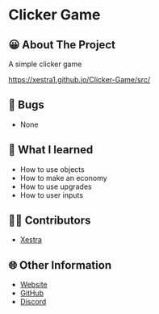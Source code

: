 # Clicker Game

## 😀 About The Project
A simple clicker game

https://xestra1.github.io/Clicker-Game/src/

## 👿 Bugs
- None

## 🤔 What I learned
- How to use objects
- How to make an economy 
- How to use upgrades
- How to user inputs

## 👨‍💻 Contributors
- [Xestra](https://github.com/Xestra1)

## 🌐 Other Information
- [Website](https://xestra.us/)
- [GitHub](https://github.com/Xestra1) 
- [Discord](https://discord.gg/gRS7gw4)